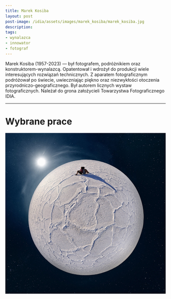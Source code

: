 ```yaml
---
title: Marek Kosiba
layout: post
post-image: /idia/assets/images/marek_kosiba/marek_kosiba.jpg
description: 
tags:
- wynalazca
- innowator
- fotograf
---
```


Marek Kosiba (1957-2023) — był fotografem, podróżnikiem oraz konstruktorem-wynalazcą. Opatentował i wdrożył do produkcji wiele interesujących rozwiązań technicznych. Z aparatem fotograficznym podróżował po świecie, uwieczniając piękno oraz niezwykłości otoczenia przyrodniczo-geograficznego. Był autorem licznych wystaw fotograficznych. Należał do grona założycieli Towarzystwa Fotograficznego IDIA.

---

# Wybrane prace

![Death valley planet](/assets/images/marek_kosiba/1.jpg)



